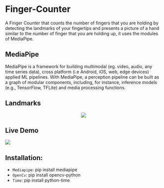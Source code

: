 # Finger-Counter

A Finger Counter that counts the number of fingers that you are holding by detecting the landmarks of your fingertips and presents a picture of a hand similar to the number of finger that you are holding up, it uses the modules of MediaPipe.

## MediaPipe

MediaPipe is a framework for building multimodal (eg. video, audio, any time series data), cross platform (i.e Android, iOS, web, edge devices) applied ML pipelines. With MediaPipe, a perception pipeline can be built as a graph of modular components, including, for instance, inference models (e.g., TensorFlow, TFLite) and media processing functions.

## Landmarks

<p align = 'center' height ='500px' weidth ='200'>
<img src ='https://user-images.githubusercontent.com/57028410/136441803-4e2c1601-500f-4e10-a8f1-f3a7282b61f6.png'>
</p>

## Live Demo

![](https://github.com/Abhishekkakati101/Finger-Counter/blob/main/Demo/FingerCounterDemo.gif)

## Installation:
-  `Mediapipe`: pip install mediapipe
- `OpenCv`: pip install opencv-python
- `Time`: pip install python-time

